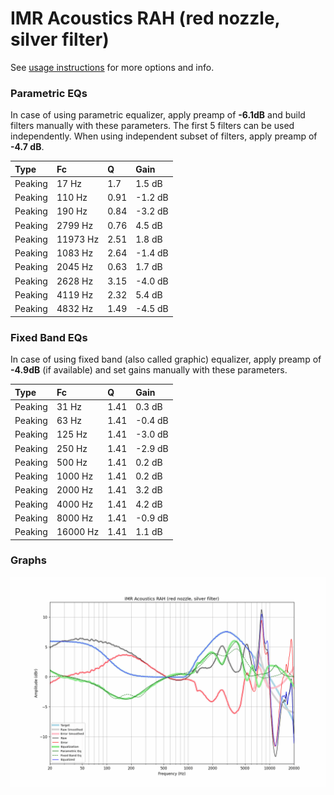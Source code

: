 # IMR Acoustics RAH (red nozzle, silver filter)
See [usage instructions](https://github.com/jaakkopasanen/AutoEq#usage) for more options and info.

### Parametric EQs
In case of using parametric equalizer, apply preamp of **-6.1dB** and build filters manually
with these parameters. The first 5 filters can be used independently.
When using independent subset of filters, apply preamp of **-4.7 dB**.

| Type    | Fc       |    Q | Gain    |
|:--------|:---------|:-----|:--------|
| Peaking | 17 Hz    | 1.7  | 1.5 dB  |
| Peaking | 110 Hz   | 0.91 | -1.2 dB |
| Peaking | 190 Hz   | 0.84 | -3.2 dB |
| Peaking | 2799 Hz  | 0.76 | 4.5 dB  |
| Peaking | 11973 Hz | 2.51 | 1.8 dB  |
| Peaking | 1083 Hz  | 2.64 | -1.4 dB |
| Peaking | 2045 Hz  | 0.63 | 1.7 dB  |
| Peaking | 2628 Hz  | 3.15 | -4.0 dB |
| Peaking | 4119 Hz  | 2.32 | 5.4 dB  |
| Peaking | 4832 Hz  | 1.49 | -4.5 dB |

### Fixed Band EQs
In case of using fixed band (also called graphic) equalizer, apply preamp of **-4.9dB**
(if available) and set gains manually with these parameters.

| Type    | Fc       |    Q | Gain    |
|:--------|:---------|:-----|:--------|
| Peaking | 31 Hz    | 1.41 | 0.3 dB  |
| Peaking | 63 Hz    | 1.41 | -0.4 dB |
| Peaking | 125 Hz   | 1.41 | -3.0 dB |
| Peaking | 250 Hz   | 1.41 | -2.9 dB |
| Peaking | 500 Hz   | 1.41 | 0.2 dB  |
| Peaking | 1000 Hz  | 1.41 | 0.2 dB  |
| Peaking | 2000 Hz  | 1.41 | 3.2 dB  |
| Peaking | 4000 Hz  | 1.41 | 4.2 dB  |
| Peaking | 8000 Hz  | 1.41 | -0.9 dB |
| Peaking | 16000 Hz | 1.41 | 1.1 dB  |

### Graphs
![](./IMR%20Acoustics%20RAH%20(red%20nozzle,%20silver%20filter).png)